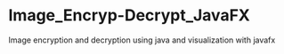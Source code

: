# Image_Encryp-Decrypt_JavaFX
Image encryption and decryption using java and visualization with javafx
